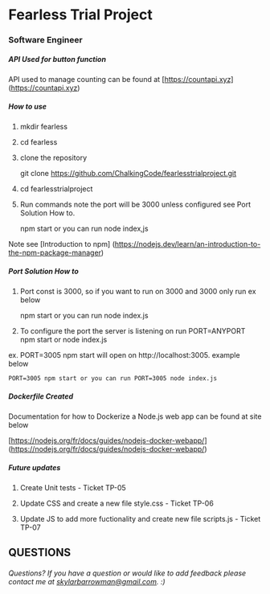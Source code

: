 # Fearless Trial Project 

### Software Engineer

##### API Used for button function 

API used to manage counting can be found at [https://countapi.xyz] (https://countapi.xyz)

 

##### How to use 

1. mkdir fearless 

2. cd fearless

3. clone the repository 

	git clone https://github.com/ChalkingCode/fearlesstrialproject.git

4. cd fearlesstrialproject

5. Run commands note the port will be 3000 unless configured see Port Solution How to.

	npm start or you can run node index,js 

Note see [Introduction to npm] (https://nodejs.dev/learn/an-introduction-to-the-npm-package-manager)



##### Port Solution How to

1. Port const is 3000, so if you want to run on 3000 and 3000 only run ex below

	npm start or you can run node index.js

2.  To configure the port the server is listening on run  PORT=ANYPORT npm start or node index.js 

ex. PORT=3005 npm start will open on http://localhost:3005. example below 

	PORT=3005 npm start or you can run PORT=3005 node index.js

##### Dockerfile Created 

Documentation for how to Dockerize a Node.js web app can be found at site below

[https://nodejs.org/fr/docs/guides/nodejs-docker-webapp/] (https://nodejs.org/fr/docs/guides/nodejs-docker-webapp/)
	     

##### Future updates 

1. Create Unit tests - Ticket TP-05

2. Update CSS and create a new file style.css - Ticket TP-06 

3. Update JS to add more fuctionality and create new file scripts.js - Ticket TP-07

## QUESTIONS 

###### Questions? If you have a question or would like to add feedback please contact me at skylarbarrowman@gmail.com. :)

 
